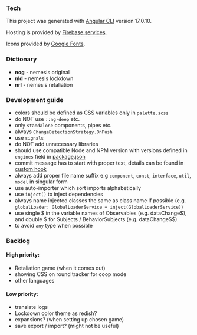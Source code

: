 ### Tech
This project was generated with [Angular CLI](https://github.com/angular/angular-cli) version 17.0.10.

Hosting is provided by [Firebase services](https://firebase.google.com/docs/hosting).

Icons provided by [Google Fonts](https://fonts.google.com/icons?hl=pl).

### Dictionary
- **nog** - nemesis original
- **nld** - nemesis lockdown
- **nrl** - nemesis retaliation


### Development guide
- colors should be defined as CSS variables only in `palette.scss`
- do NOT use `::ng-deep` etc.
- only `standalone` components, pipes etc.
- always `ChangeDetectionStrategy.OnPush`
- use `signals`
- do NOT add unnecessary libraries
- should use compatible Node and NPM version with versions defined in `engines` field in [package.json](package.json)
- commit message has to start with proper text, details can be found in [custom hook](.husky/commit-msg-hook.js)
- always add proper file name suffix e.g `component`, `const`, `interface`, `util`, `model` in singular form
- use auto-importer which sort imports alphabetically
- use `inject()` to inject dependencies
- always name injected classes the same as class name if possible (e.g. `globalLoader: GlobalLoaderService = inject(GlobalLoaderService)`)
- use single $ in the variable names of Observables (e.g. dataChange$), and double $ for Subjects / BehaviorSubjects (e.g. dataChange$$)
- to avoid `any` type when possible

### Backlog
#### High priority:
- Retaliation game (when it comes out)
- showing CSS on round tracker for coop mode
- other languages

#### Low priority:
- translate logs
- Lockdown color theme as redish?
- expansions? (when setting up chosen game)
- save export / import? (might not be useful)
